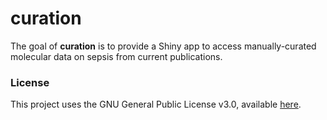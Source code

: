 
# curation

<!-- badges: start -->
<!-- badges: end -->

The goal of **curation** is to provide a Shiny app to access manually-curated 
molecular data on sepsis from current publications.


### License
This project uses the GNU General Public License v3.0, available
[here](https://github.com/hancockinformatics/curation/blob/master/LICENSE).
